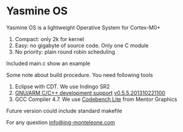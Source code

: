 Yasmine OS
==========

Yasmine OS is a lightweight Operative System for Cortex-M0+

1. Compact: only 2k for kernel
2. Easy: no gigabyte of source code. Only one C module
3. No priority: plain round robin scheduling

Included main.c show an example

Some note about build procedure. You need following tools

1. Eclipse with CDT. We use Indingo SR2
2. [GNU/ARM C/C++ development support](http://sourceforge.net/projects/gnuarmeclipse/) [v0.5.5.201310221100](http://sourceforge.net/projects/gnuarmeclipse/files/Current%20Releases/0.5.5/org.eclipse.cdt.cross.arm.gnu_0.5.5.201310221100.zip/download)
3. GCC Compiler 4.7. We use [Codebench Lite](http://www.mentor.com/embedded-software/sourcery-tools/sourcery-codebench/editions/lite-edition/) from Mentor Graphics

Future version could include standard makefile 

For any question info@ing-monteleone.com
